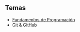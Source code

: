 ## Temas

- [Fundamentos de Programación](https://github.com/mavega998/gitLearnSW/blob/master/programacion/README.md)
- [Git & GitHub](https://github.com/mavega998/gitLearnSW/blob/master/git-github/README.md)

